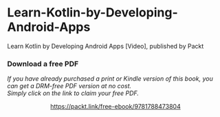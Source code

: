 # Learn-Kotlin-by-Developing-Android-Apps
Learn Kotlin by Developing Android Apps [Video], published by Packt
### Download a free PDF

 <i>If you have already purchased a print or Kindle version of this book, you can get a DRM-free PDF version at no cost.<br>Simply click on the link to claim your free PDF.</i>
<p align="center"> <a href="https://packt.link/free-ebook/9781788473804">https://packt.link/free-ebook/9781788473804 </a> </p>